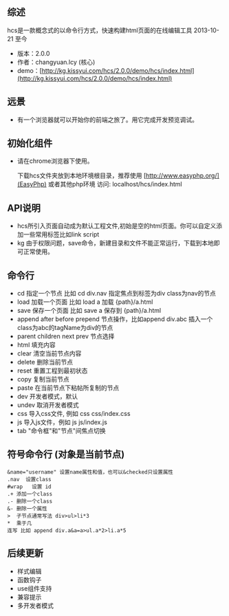 ## 综述

hcs是一款概念式的以命令行方式，快速构建html页面的在线编辑工具 2013-10-21 至今


* 版本：2.0.0
* 作者：changyuan.lcy (核心)
* demo：[http://kg.kissyui.com/hcs/2.0.0/demo/hcs/index.html](http://kg.kissyui.com/hcs/2.0.0/demo/hcs/index.html)



## 远景
* 有一个浏览器就可以开始你的前端之旅了。用它完成开发预览调试。

## 初始化组件
* 请在chrome浏览器下使用。
	
	下载hcs文件夹放到本地环境根目录，推荐使用 [http://www.easyphp.org/](EasyPhp) 或者其他php环境
	访问: localhost/hcs/index.html

## API说明
* hcs所引入页面自动成为默认工程文件,初始是空的html页面。你可以自定义添加一些常用标签比如link script
* kg 由于权限问题，save命令，新建目录和文件不能正常运行，下载到本地即可正常使用。

## 命令行
* cd  指定一个节点  比如 cd div.nav 指定焦点到标签为div class为nav的节点
* load 加载一个页面 比如 load a 加载 {path}/a.html
* save 保存一个页面 比如 save a 保存到 {path}/a.html
* append after before prepend 节点操作，比如append div.abc 插入一个class为abc的tagName为div的节点
* parent children next prev 节点选择
* html 填充内容
* clear 清空当前节点内容
* delete 删除当前节点
* reset 重置工程到最初状态
* copy 复制当前节点
* paste 在当前节点下粘帖所复制的节点
* dev 开发者模式，默认
* undev 取消开发者模式
* css 导入css文件, 例如 css css/index.css
* js 导入js文件，例如 js  js/index.js
* tab "命令框"和"节点"间焦点切换


## 符号命令行 (对象是当前节点)

	&name="username" 设置name属性和值，也可以&checked只设置属性
	.nav  设置class
	#wrap   设置 id
	.+ 添加一个class
	.- 删除一个class
	&- 删除一个属性
	>  子节点通常写法 div>ul>li*3
	*  乘于几
	连写 比如 append div.a&a=a>ul.a*2>li.a*5

## 后续更新

* 样式编辑
* 函数钩子
* use组件支持
* 兼容提示
* 多开发者模式